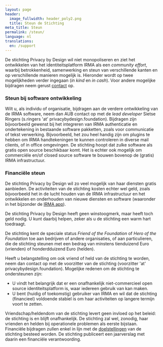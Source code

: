 ```yaml
---
layout: page
header:
  image_fullwidth: header_poly2.png
  title: Steun de Stichting
meta_title: Steun
permalink: /steun/
language: nl
translations:
  en: /support
---
```


De stichting Privacy by Design wil niet monopoliseren en ziet het
ontwikkelen van het identiteitsplatform IRMA als een *community
effort*, waarbij betrokkenheid, samenwerking en steun van
verschillende kanten en op verschillende manieren mogelijk
is. Hieronder wordt op twee mogelijkheden verder ingegaan (*in kind*
en *in cash*). Voor andere mogelijke bijdragen neem gerust
[contact](/contact) op.

### Steun bij software ontwikkeling

Wilt u, als individu of organisatie, bijdragen aan de verdere
ontwikkeling van de IRMA software, neem dan AUB contact op met de
*lead developer* Sietse Ringers (s.ringers 'at'
privacybydesign.foundation).  Bijdragen zijn bijvoorbeeld gewenst bij
het integreren van IRMA authenticatie en ondertekening in bestaande
software pakketten, zoals voor communicatie of tekst
verwerking. Bijvoorbeeld, het zou heel handig zijn om plugins te
hebben om IRMA handtekeningen te kunnen controleren in diverse mail
clients, of in office omgevingen.  De stichting hoopt dat zulke
software als gratis open source beschikbaar komt. Het is echter ook
mogelijk om commerciële en/of closed source software te bouwen bovenop
de (gratis) IRMA infrastructuur.

### Financiële steun

De stichting Privacy by Design wil zo veel mogelijk van haar diensten
gratis aanbieden. De activiteiten van de stichting kosten echter wel
geld, zoals bijvoorbeeld het in de lucht houden van de IRMA
infrastructuur en het ontwikkelen en onderhouden van nieuwe diensten
en software (waaronder in het bijzonder de [IRMA
app](https://privacybydesign.foundation/download/)).

De stichting Privacy by Design heeft geen winstoogmerk, maar heeft
toch geld nodig. U kunt daarbij helpen, zeker als u de stichting een
warm hart toedraagt.

De stichting kent de speciale status *Friend of the Foundation* of
*Hero of the Foundation* toe aan bedrijven of andere organisaties, of
aan particulieren, die de stichting steunen met een bedrag van
minstens tienduizend Euro (vrienden) of honderdduizend Euro
(helden). 

Heeft u belangstelling om ook vriend of held van de stichting te
worden, neem dan contact op met de voorzitter van de stichting
(voorzitter 'at' privacybydesign.foundation). Mogelijke redenen om de
stichting te ondersteunen zijn:

* U vindt het belangrijk dat er een onafhankelijk niet-commercieel
  open source identiteitsplatform is, waar iedereen gebruik van kan
  maken.  
* U bent (huidig of toekomstig) gebruiker van IRMA en wil
  dat de stichting (financieel) voldoende stabiel is om haar
  activiteiten op langere termijn voort te zetten.

Vriendschap/heldendom van de stichting levert geen invloed op het
beleid: de stichting is en blijft onafhankelijk. De stichting zal wel,
zonodig, haar vrienden en helden bij operationele problemen als eerste
bijstaan.  Financiële bijdragen zullen enkel in lijn met de
[doelstellingen](https://privacybydesign.foundation/over/) van
de stichting besteed worden. De stichting publiceert een jaarverslag
met daarin een financiële verantwoording.


